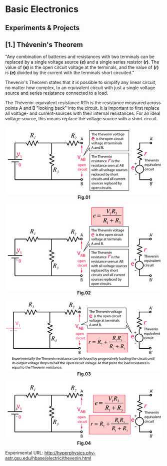 # Basic Electronics

## Experiments & Projects

## [1.] Thévenin's Theorem
"Any combination of batteries and resistances with two terminals can be replaced by a single voltage source <b>(<i>e</i>)</b> and a single series resistor <b>(<i>r</i>)</b>. The value of <b>(<i>e</i>)</b> is the open circuit voltage at the terminals, and the value of <b>(<i>r</i>)</b> is <b>(<i>e</i>)</b> divided by the current with the terminals short circuited."

Thevenin's Theorem states that it is possible to simplify any linear circuit, no matter how complex, to an equivalent circuit with just a single voltage source and series resistance connected to a load.

The Thévenin-equivalent resistance RTh is the resistance measured across points A and B "looking back" into the circuit. It is important to first replace all voltage- and current-sources with their internal resistances. For an ideal voltage source, this means replace the voltage source with a short circuit.

<p align="center"><img src="thevenin.01.png" align="center" alt="theorem"/></br><b>Fig.01</b></p>

<p align="center"><img src="thevenin.02.png" align="center" alt="theorem"/></br><b>Fig.02</b></p>

<p align="center"><img src="thevenin.03.png" align="center" alt="theorem"/></br><b>Fig.03</b></p>

<p align="center"><img src="thevenin.04.png" align="center" alt="theorem"/></br><b>Fig.04</b></p>

Experimental URL: http://hyperphysics.phy-astr.gsu.edu/hbase/electric/thevenin.html
